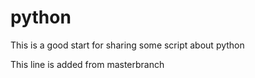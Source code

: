 # python


This is a good start for sharing some script about python 


This line is added from masterbranch
